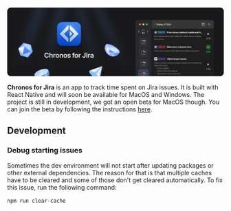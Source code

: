 ![Chronos app icon with an UI screenshot](.github/repo-header.jpg)

**Chronos for Jira** is an app to track time spent on Jira issues. It is built with React Native and will soon be available for MacOS and Windows.
The project is still in development, we got an open beta for MacOS though.
You can join the beta by following the instructions [here](https://testflight.apple.com/join/mB7ZA6s5).

## Development

### Debug starting issues

Sometimes the dev environment will not start after updating packages or other external dependencies.
The reason for that is that multiple caches have to be cleared and some of those don't get cleared automatically.
To fix this issue, run the following command:

```bash
npm run clear-cache
```
